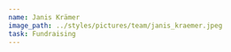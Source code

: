 ```yaml
---
name: Janis Krämer
image_path: ../styles/pictures/team/janis_kraemer.jpeg
task: Fundraising
---
```

